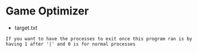 # Game Optimizer

- target.txt

`If you want to have the processes to exit once this program ran is by having 1 after '|' and 0 is for normal processes`
